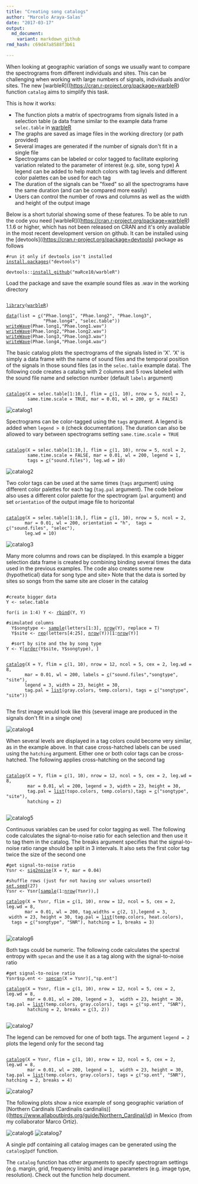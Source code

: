 ```yaml
---
title: "Creating song catalogs"
author: "Marcelo Araya-Salas"
date: "2017-03-17"
output: 
  md_document:
    variant: markdown_github
rmd_hash: c69d47a8588f3b61

---
```


When looking at geographic variation of songs we usually want to compare the spectrograms from different individuals and sites. This can be challenging when working with large numbers of signals, individuals and/or sites. The new \[warbleR\]((<https://cran.r-project.org/package=warbleR>) function `catalog` aims to simplify this task.

This is how it works:

-   The function plots a matrix of spectrograms from signals listed in a selection table (a data frame similar to the example data frame `selec.table` in [warbleR]((https://cran.r-project.org/package=warbleR))
-   The graphs are saved as image files in the working directory (or path provided)
-   Several images are generated if the number of signals don't fit in a single file
-   Spectrograms can be labeled or color tagged to facilitate exploring variation related to the parameter of interest (e.g. site, song type) A legend can be added to help match colors with tag levels and different color palettes can be used for each tag
-   The duration of the signals can be "fixed" so all the spectrograms have the same duration (and can be compared more easily)
-   Users can control the number of rows and columns as well as the width and height of the output image

Below is a short tutorial showing some of these features. To be able to run the code you need \[warbleR\]((<https://cran.r-project.org/package=warbleR>) 1.1.6 or higher, which has not been released on CRAN and it's only available in the most recent development version on github. It can be installed using the \[devtools\]((<https://cran.r-project.org/package=devtools>) package as follows

<div class="highlight">

<pre class='chroma'><code class='language-r' data-lang='r'><span><span class='c'>#run it only if devtools isn't installed</span></span>
<span><span class='nf'><a href='https://rdrr.io/r/utils/install.packages.html'>install.packages</a></span><span class='o'>(</span><span class='s'>"devtools"</span><span class='o'>)</span></span>
<span></span>
<span><span class='nf'>devtools</span><span class='nf'>::</span><span class='nf'><a href='https://remotes.r-lib.org/reference/install_github.html'>install_github</a></span><span class='o'>(</span><span class='s'>"maRce10/warbleR"</span><span class='o'>)</span></span>
<span></span></code></pre>

</div>

Load the package and save the example sound files as .wav in the working directory

<div class="highlight">

<pre class='chroma'><code class='language-r' data-lang='r'><span> </span>
<span><span class='kr'><a href='https://rdrr.io/r/base/library.html'>library</a></span><span class='o'>(</span><span class='nv'><a href='https://marce10.github.io/warbleR/'>warbleR</a></span><span class='o'>)</span></span>
<span></span>
<span><span class='nf'><a href='https://rdrr.io/r/utils/data.html'>data</a></span><span class='o'>(</span>list <span class='o'>=</span> <span class='nf'><a href='https://rdrr.io/r/base/c.html'>c</a></span><span class='o'>(</span><span class='s'>"Phae.long1"</span>, <span class='s'>"Phae.long2"</span>, <span class='s'>"Phae.long3"</span>, </span>
<span>              <span class='s'>"Phae.long4"</span>, <span class='s'>"selec.table"</span><span class='o'>)</span><span class='o'>)</span></span>
<span><span class='nf'><a href='https://rdrr.io/pkg/tuneR/man/writeWave.html'>writeWave</a></span><span class='o'>(</span><span class='nv'>Phae.long1</span>,<span class='s'>"Phae.long1.wav"</span><span class='o'>)</span></span>
<span><span class='nf'><a href='https://rdrr.io/pkg/tuneR/man/writeWave.html'>writeWave</a></span><span class='o'>(</span><span class='nv'>Phae.long2</span>,<span class='s'>"Phae.long2.wav"</span><span class='o'>)</span></span>
<span><span class='nf'><a href='https://rdrr.io/pkg/tuneR/man/writeWave.html'>writeWave</a></span><span class='o'>(</span><span class='nv'>Phae.long3</span>,<span class='s'>"Phae.long3.wav"</span><span class='o'>)</span></span>
<span><span class='nf'><a href='https://rdrr.io/pkg/tuneR/man/writeWave.html'>writeWave</a></span><span class='o'>(</span><span class='nv'>Phae.long4</span>,<span class='s'>"Phae.long4.wav"</span><span class='o'>)</span></span></code></pre>

</div>

The basic catalog plots the spectrograms of the signals listed in 'X'. 'X' is simply a data frame with the name of sound files and the temporal position of the signals in those sound files (as in the `selec.table` example data). The following code creates a catalog with 2 columns and 5 rows labeled with the sound file name and selection number (default `labels` argument)

<div class="highlight">

<pre class='chroma'><code class='language-r' data-lang='r'><span></span>
<span><span class='nf'><a href='https://marce10.github.io/warbleR/reference/catalog.html'>catalog</a></span><span class='o'>(</span>X <span class='o'>=</span> <span class='nv'>selec.table</span><span class='o'>[</span><span class='m'>1</span><span class='o'>:</span><span class='m'>10</span>,<span class='o'>]</span>, flim <span class='o'>=</span> <span class='nf'><a href='https://rdrr.io/r/base/c.html'>c</a></span><span class='o'>(</span><span class='m'>1</span>, <span class='m'>10</span><span class='o'>)</span>, nrow <span class='o'>=</span> <span class='m'>5</span>, ncol <span class='o'>=</span> <span class='m'>2</span>, </span>
<span>        same.time.scale <span class='o'>=</span> <span class='kc'>TRUE</span>, mar <span class='o'>=</span> <span class='m'>0.01</span>, wl <span class='o'>=</span> <span class='m'>200</span>, gr <span class='o'>=</span> <span class='kc'>FALSE</span><span class='o'>)</span></span></code></pre>

</div>

![catalog1](img/Catalog_p1-.png)

Spectrograms can be color-tagged using the `tags` argument. A legend is added when `legend > 0` (check documentation). The duration can also be allowed to vary between spectrograms setting `same.time.scale = TRUE`

<div class="highlight">

<pre class='chroma'><code class='language-r' data-lang='r'><span></span>
<span><span class='nf'><a href='https://marce10.github.io/warbleR/reference/catalog.html'>catalog</a></span><span class='o'>(</span>X <span class='o'>=</span> <span class='nv'>selec.table</span><span class='o'>[</span><span class='m'>1</span><span class='o'>:</span><span class='m'>10</span>,<span class='o'>]</span>, flim <span class='o'>=</span> <span class='nf'><a href='https://rdrr.io/r/base/c.html'>c</a></span><span class='o'>(</span><span class='m'>1</span>, <span class='m'>10</span><span class='o'>)</span>, nrow <span class='o'>=</span> <span class='m'>5</span>, ncol <span class='o'>=</span> <span class='m'>2</span>, </span>
<span>        same.time.scale <span class='o'>=</span> <span class='kc'>FALSE</span>, mar <span class='o'>=</span> <span class='m'>0.01</span>, wl <span class='o'>=</span> <span class='m'>200</span>, legend <span class='o'>=</span> <span class='m'>1</span>, </span>
<span>        tags <span class='o'>=</span> <span class='nf'><a href='https://rdrr.io/r/base/c.html'>c</a></span><span class='o'>(</span><span class='s'>"sound.files"</span><span class='o'>)</span>, leg.wd <span class='o'>=</span> <span class='m'>10</span><span class='o'>)</span></span></code></pre>

</div>

![catalog2](img/Catalog_p1-2.png)

Two color tags can be used at the same times (`tags` argument) using different color palettes for each tag (`tag.pal` argument). The code below also uses a different color palette for the spectrogram (`pal` argument) and set `orientation` of the output image file to horizontal

<div class="highlight">

<pre class='chroma'><code class='language-r' data-lang='r'><span>  </span>
<span><span class='nf'><a href='https://marce10.github.io/warbleR/reference/catalog.html'>catalog</a></span><span class='o'>(</span>X <span class='o'>=</span> <span class='nv'>selec.table</span><span class='o'>[</span><span class='m'>1</span><span class='o'>:</span><span class='m'>10</span>,<span class='o'>]</span>, flim <span class='o'>=</span> <span class='nf'><a href='https://rdrr.io/r/base/c.html'>c</a></span><span class='o'>(</span><span class='m'>1</span>, <span class='m'>10</span><span class='o'>)</span>, nrow <span class='o'>=</span> <span class='m'>5</span>, ncol <span class='o'>=</span> <span class='m'>2</span>, </span>
<span>       mar <span class='o'>=</span> <span class='m'>0.01</span>, wl <span class='o'>=</span> <span class='m'>200</span>, orientation <span class='o'>=</span> <span class='s'>"h"</span>,  tags <span class='o'>=</span> <span class='nf'><a href='https://rdrr.io/r/base/c.html'>c</a></span><span class='o'>(</span><span class='s'>"sound.files"</span>, <span class='s'>"selec"</span><span class='o'>)</span>, </span>
<span>       leg.wd <span class='o'>=</span> <span class='m'>10</span><span class='o'>)</span></span></code></pre>

</div>

![catalog3](img/Catalog_p1-3.png)

Many more columns and rows can be displayed. In this example a bigger selection data frame is created by combining binding several times the data used in the previous examples. The code also creates some new (hypothetical) data for song type and site\> Note that the data is sorted by sites so songs from the same site are closer in the catalog

<div class="highlight">

<pre class='chroma'><code class='language-r' data-lang='r'><span></span>
<span><span class='c'>#create bigger data</span></span>
<span><span class='nv'>Y</span> <span class='o'>&lt;-</span> <span class='nv'>selec.table</span></span>
<span></span>
<span><span class='kr'>for</span><span class='o'>(</span><span class='nv'>i</span> <span class='kr'>in</span> <span class='m'>1</span><span class='o'>:</span><span class='m'>4</span><span class='o'>)</span> <span class='nv'>Y</span> <span class='o'>&lt;-</span> <span class='nf'><a href='https://rdrr.io/r/base/cbind.html'>rbind</a></span><span class='o'>(</span><span class='nv'>Y</span>, <span class='nv'>Y</span><span class='o'>)</span></span>
<span></span>
<span><span class='c'>#simulated columns</span></span>
<span>  <span class='nv'>Y</span><span class='o'>$</span><span class='nv'>songtype</span> <span class='o'>&lt;-</span> <span class='nf'><a href='https://rdrr.io/r/base/sample.html'>sample</a></span><span class='o'>(</span><span class='nv'>letters</span><span class='o'>[</span><span class='m'>1</span><span class='o'>:</span><span class='m'>3</span><span class='o'>]</span>, <span class='nf'><a href='https://rdrr.io/r/base/nrow.html'>nrow</a></span><span class='o'>(</span><span class='nv'>Y</span><span class='o'>)</span>, replace <span class='o'>=</span> <span class='kc'>T</span><span class='o'>)</span></span>
<span>  <span class='nv'>Y</span><span class='o'>$</span><span class='nv'>site</span> <span class='o'>&lt;-</span> <span class='nf'><a href='https://rdrr.io/r/base/rep.html'>rep</a></span><span class='o'>(</span><span class='nv'>letters</span><span class='o'>[</span><span class='m'>4</span><span class='o'>:</span><span class='m'>25</span><span class='o'>]</span>, <span class='nf'><a href='https://rdrr.io/r/base/nrow.html'>nrow</a></span><span class='o'>(</span><span class='nv'>Y</span><span class='o'>)</span><span class='o'>)</span><span class='o'>[</span><span class='m'>1</span><span class='o'>:</span><span class='nf'><a href='https://rdrr.io/r/base/nrow.html'>nrow</a></span><span class='o'>(</span><span class='nv'>Y</span><span class='o'>)</span><span class='o'>]</span></span>
<span></span>
<span>  <span class='c'>#sort by site and the by song type </span></span>
<span><span class='nv'>Y</span> <span class='o'>&lt;-</span> <span class='nv'>Y</span><span class='o'>[</span><span class='nf'><a href='https://rdrr.io/r/base/order.html'>order</a></span><span class='o'>(</span><span class='nv'>Y</span><span class='o'>$</span><span class='nv'>site</span>, <span class='nv'>Y</span><span class='o'>$</span><span class='nv'>songtype</span><span class='o'>)</span>, <span class='o'>]</span></span>
<span>  </span>
<span>  </span>
<span><span class='nf'><a href='https://marce10.github.io/warbleR/reference/catalog.html'>catalog</a></span><span class='o'>(</span>X <span class='o'>=</span> <span class='nv'>Y</span>, flim <span class='o'>=</span> <span class='nf'><a href='https://rdrr.io/r/base/c.html'>c</a></span><span class='o'>(</span><span class='m'>1</span>, <span class='m'>10</span><span class='o'>)</span>, nrow <span class='o'>=</span> <span class='m'>12</span>, ncol <span class='o'>=</span> <span class='m'>5</span>, cex <span class='o'>=</span> <span class='m'>2</span>, leg.wd <span class='o'>=</span> <span class='m'>8</span>,</span>
<span>       mar <span class='o'>=</span> <span class='m'>0.01</span>, wl <span class='o'>=</span> <span class='m'>200</span>, labels <span class='o'>=</span> <span class='nf'><a href='https://rdrr.io/r/base/c.html'>c</a></span><span class='o'>(</span><span class='s'>"sound.files"</span>,<span class='s'>"songtype"</span>, <span class='s'>"site"</span><span class='o'>)</span>, </span>
<span>       legend <span class='o'>=</span> <span class='m'>3</span>, width <span class='o'>=</span> <span class='m'>23</span>, height <span class='o'>=</span> <span class='m'>30</span>, </span>
<span>       tag.pal <span class='o'>=</span> <span class='nf'><a href='https://rdrr.io/r/base/list.html'>list</a></span><span class='o'>(</span><span class='nv'>gray.colors</span>, <span class='nv'>temp.colors</span><span class='o'>)</span>, tags <span class='o'>=</span> <span class='nf'><a href='https://rdrr.io/r/base/c.html'>c</a></span><span class='o'>(</span><span class='s'>"songtype"</span>, <span class='s'>"site"</span><span class='o'>)</span><span class='o'>)</span></span>
<span></span>
<span></span></code></pre>

</div>

The first image would look like this (several image are produced in the signals don't fit in a single one)

![catalog4](img/Catalog_p1-4.png)

When several levels are displayed in a tag colors could become very similar, as in the example above. In that case cross-hatched labels can be used using the `hatching` argument. Either one or both color tags can be cross-hatched. The following applies cross-hatching on the second tag

<div class="highlight">

<pre class='chroma'><code class='language-r' data-lang='r'><span></span>
<span><span class='nf'><a href='https://marce10.github.io/warbleR/reference/catalog.html'>catalog</a></span><span class='o'>(</span>X <span class='o'>=</span> <span class='nv'>Y</span>, flim <span class='o'>=</span> <span class='nf'><a href='https://rdrr.io/r/base/c.html'>c</a></span><span class='o'>(</span><span class='m'>1</span>, <span class='m'>10</span><span class='o'>)</span>, nrow <span class='o'>=</span> <span class='m'>12</span>, ncol <span class='o'>=</span> <span class='m'>5</span>, cex <span class='o'>=</span> <span class='m'>2</span>, leg.wd <span class='o'>=</span> <span class='m'>8</span>,</span>
<span>        mar <span class='o'>=</span> <span class='m'>0.01</span>, wl <span class='o'>=</span> <span class='m'>200</span>, legend <span class='o'>=</span> <span class='m'>3</span>, width <span class='o'>=</span> <span class='m'>23</span>, height <span class='o'>=</span> <span class='m'>30</span>,</span>
<span>        tag.pal <span class='o'>=</span> <span class='nf'><a href='https://rdrr.io/r/base/list.html'>list</a></span><span class='o'>(</span><span class='nv'>topo.colors</span>, <span class='nv'>temp.colors</span><span class='o'>)</span>,tags <span class='o'>=</span> <span class='nf'><a href='https://rdrr.io/r/base/c.html'>c</a></span><span class='o'>(</span><span class='s'>"songtype"</span>, <span class='s'>"site"</span><span class='o'>)</span>, </span>
<span>        hatching <span class='o'>=</span> <span class='m'>2</span><span class='o'>)</span></span>
<span></span>
<span></span></code></pre>

</div>

![catalog5](img/Catalog_p1-5.png)

Continuous variables can be used for color tagging as well. The following code calculates the signal-to-noise ratio for each selection and then use it to tag them in the catalog. The breaks argument specifies that the signal-to-noise ratio range should be split in 3 intervals. It also sets the first color tag twice the size of the second one

<div class="highlight">

<pre class='chroma'><code class='language-r' data-lang='r'><span><span class='c'>#get signal-to-noise ratio </span></span>
<span><span class='nv'>Ysnr</span> <span class='o'>&lt;-</span> <span class='nf'><a href='https://marce10.github.io/warbleR/reference/sig2noise.html'>sig2noise</a></span><span class='o'>(</span>X <span class='o'>=</span> <span class='nv'>Y</span>, mar <span class='o'>=</span> <span class='m'>0.04</span><span class='o'>)</span></span>
<span></span>
<span><span class='c'>#shuffle rows (just for not having snr values unsorted)</span></span>
<span><span class='nf'><a href='https://rdrr.io/r/base/Random.html'>set.seed</a></span><span class='o'>(</span><span class='m'>27</span><span class='o'>)</span></span>
<span><span class='nv'>Ysnr</span> <span class='o'>&lt;-</span> <span class='nv'>Ysnr</span><span class='o'>[</span><span class='nf'><a href='https://rdrr.io/r/base/sample.html'>sample</a></span><span class='o'>(</span><span class='m'>1</span><span class='o'>:</span><span class='nf'><a href='https://rdrr.io/r/base/nrow.html'>nrow</a></span><span class='o'>(</span><span class='nv'>Ysnr</span><span class='o'>)</span><span class='o'>)</span>,<span class='o'>]</span> </span>
<span></span>
<span><span class='nf'><a href='https://marce10.github.io/warbleR/reference/catalog.html'>catalog</a></span><span class='o'>(</span>X <span class='o'>=</span> <span class='nv'>Ysnr</span>, flim <span class='o'>=</span> <span class='nf'><a href='https://rdrr.io/r/base/c.html'>c</a></span><span class='o'>(</span><span class='m'>1</span>, <span class='m'>10</span><span class='o'>)</span>, nrow <span class='o'>=</span> <span class='m'>12</span>, ncol <span class='o'>=</span> <span class='m'>5</span>, cex <span class='o'>=</span> <span class='m'>2</span>, leg.wd <span class='o'>=</span> <span class='m'>8</span>,</span>
<span>       mar <span class='o'>=</span> <span class='m'>0.01</span>, wl <span class='o'>=</span> <span class='m'>200</span>, tag.widths <span class='o'>=</span> <span class='nf'><a href='https://rdrr.io/r/base/c.html'>c</a></span><span class='o'>(</span><span class='m'>2</span>, <span class='m'>1</span><span class='o'>)</span>,legend <span class='o'>=</span> <span class='m'>3</span>, </span>
<span> width <span class='o'>=</span> <span class='m'>23</span>, height <span class='o'>=</span> <span class='m'>30</span>, tag.pal <span class='o'>=</span> <span class='nf'><a href='https://rdrr.io/r/base/list.html'>list</a></span><span class='o'>(</span><span class='nv'>temp.colors</span>, <span class='nv'>heat.colors</span><span class='o'>)</span>,</span>
<span>  tags <span class='o'>=</span> <span class='nf'><a href='https://rdrr.io/r/base/c.html'>c</a></span><span class='o'>(</span><span class='s'>"songtype"</span>, <span class='s'>"SNR"</span><span class='o'>)</span>, hatching <span class='o'>=</span> <span class='m'>1</span>, breaks <span class='o'>=</span> <span class='m'>3</span><span class='o'>)</span></span>
<span></span>
<span></span></code></pre>

</div>

![catalog6](img/Catalog_p1-6.png)

Both tags could be numeric. The following code calculates the spectral entropy with `specan` and the use it as a tag along with the signal-to-noise ratio

<div class="highlight">

<pre class='chroma'><code class='language-r' data-lang='r'><span><span class='c'>#get signal-to-noise ratio </span></span>
<span><span class='nv'>Ysnr</span><span class='o'>$</span><span class='nv'>sp.ent</span> <span class='o'>&lt;-</span> <span class='nf'><a href='https://marce10.github.io/warbleR/reference/specan.html'>specan</a></span><span class='o'>(</span>X <span class='o'>=</span> <span class='nv'>Ysnr</span><span class='o'>)</span><span class='o'>[</span>,<span class='s'>"sp.ent"</span><span class='o'>]</span></span>
<span></span>
<span><span class='nf'><a href='https://marce10.github.io/warbleR/reference/catalog.html'>catalog</a></span><span class='o'>(</span>X <span class='o'>=</span> <span class='nv'>Ysnr</span>, flim <span class='o'>=</span> <span class='nf'><a href='https://rdrr.io/r/base/c.html'>c</a></span><span class='o'>(</span><span class='m'>1</span>, <span class='m'>10</span><span class='o'>)</span>, nrow <span class='o'>=</span> <span class='m'>12</span>, ncol <span class='o'>=</span> <span class='m'>5</span>, cex <span class='o'>=</span> <span class='m'>2</span>, leg.wd <span class='o'>=</span> <span class='m'>8</span>,</span>
<span>        mar <span class='o'>=</span> <span class='m'>0.01</span>, wl <span class='o'>=</span> <span class='m'>200</span>, legend <span class='o'>=</span> <span class='m'>3</span>,  width <span class='o'>=</span> <span class='m'>23</span>, height <span class='o'>=</span> <span class='m'>30</span>, tag.pal <span class='o'>=</span> <span class='nf'><a href='https://rdrr.io/r/base/list.html'>list</a></span><span class='o'>(</span><span class='nv'>temp.colors</span>, <span class='nv'>gray.colors</span><span class='o'>)</span>, tags <span class='o'>=</span> <span class='nf'><a href='https://rdrr.io/r/base/c.html'>c</a></span><span class='o'>(</span><span class='s'>"sp.ent"</span>, <span class='s'>"SNR"</span><span class='o'>)</span>, </span>
<span>        hatching <span class='o'>=</span> <span class='m'>2</span>, breaks <span class='o'>=</span> <span class='nf'><a href='https://rdrr.io/r/base/c.html'>c</a></span><span class='o'>(</span><span class='m'>3</span>, <span class='m'>2</span><span class='o'>)</span><span class='o'>)</span></span>
<span></span>
<span></span></code></pre>

</div>

![catalog7](img/Catalog_p1-7.png)

The legend can be removed for one of both tags. The argument `legend = 2` plots the legend only for the second tag

<div class="highlight">

<pre class='chroma'><code class='language-r' data-lang='r'><span></span>
<span><span class='nf'><a href='https://marce10.github.io/warbleR/reference/catalog.html'>catalog</a></span><span class='o'>(</span>X <span class='o'>=</span> <span class='nv'>Ysnr</span>, flim <span class='o'>=</span> <span class='nf'><a href='https://rdrr.io/r/base/c.html'>c</a></span><span class='o'>(</span><span class='m'>1</span>, <span class='m'>10</span><span class='o'>)</span>, nrow <span class='o'>=</span> <span class='m'>12</span>, ncol <span class='o'>=</span> <span class='m'>5</span>, cex <span class='o'>=</span> <span class='m'>2</span>, leg.wd <span class='o'>=</span> <span class='m'>8</span>,</span>
<span>        mar <span class='o'>=</span> <span class='m'>0.01</span>, wl <span class='o'>=</span> <span class='m'>200</span>, legend <span class='o'>=</span> <span class='m'>1</span>,  width <span class='o'>=</span> <span class='m'>23</span>, height <span class='o'>=</span> <span class='m'>30</span>, tag.pal <span class='o'>=</span> <span class='nf'><a href='https://rdrr.io/r/base/list.html'>list</a></span><span class='o'>(</span><span class='nv'>temp.colors</span>, <span class='nv'>gray.colors</span><span class='o'>)</span>, tags <span class='o'>=</span> <span class='nf'><a href='https://rdrr.io/r/base/c.html'>c</a></span><span class='o'>(</span><span class='s'>"sp.ent"</span>, <span class='s'>"SNR"</span><span class='o'>)</span>, hatching <span class='o'>=</span> <span class='m'>2</span>, breaks <span class='o'>=</span> <span class='m'>4</span><span class='o'>)</span></span>
<span></span></code></pre>

</div>

![catalog7](img/Catalog_p1-8.png)

The following plots show a nice example of song geographic variation of \[Northern Cardinals (Cardinalis cardinalis)\]((<https://www.allaboutbirds.org/guide/Northern_Cardinal/id>) in Mexico (from my collaborator Marco Ortiz).

![catalog6](img/Catalog_p1-Cardinalis.png) ![catalog7](img/Catalog_p2-Cardinalis.png)

A single pdf containing all catalog images can be generated using the `catalog2pdf` function.

The `catalog` function has other arguments to specify spectrogram settings (e.g. margin, grid, frequency limits) and image parameters (e.g. image type, resolution). Check out the function help document.

